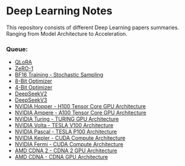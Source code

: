 # Deep Learning Notes
This repository consists of different Deep Learning papers summaries.
Ranging from Model Architecture to Acceleration.

### Queue:
  * [QLoRA](https://arxiv.org/abs/2305.14314) 
  * [ZeRO-1](https://arxiv.org/pdf/2101.06840) 
  * [BF16 Training - Stochastic Sampling](https://arxiv.org/abs/2010.06192) 
  * [8-Bit Optimizer](https://arxiv.org/abs/2110.02861) 
  * [4-Bit Optimizer](https://arxiv.org/abs/2309.01507) 
  * [DeepSeekV2](https://arxiv.org/abs/2405.04434) 
  * [DeepSeekV3](https://arxiv.org/abs/2412.19437) 
  * [NVIDIA Hopper - H100 Tensor Core GPU Architecture](https://resources.nvidia.com/en-us-tensor-core)  
  * [NVIDIA Ampere - A100 Tensor Core GPU Architecture](https://www.nvidia.com/content/dam/en-zz/Solutions/Data-Center/nvidia-ampere-architecture-whitepaper.pdf)  
  * [NVIDIA Turing - TURING GPU Architecture](https://www.nvidia.com/en-us/design-visualization/technologies/turing-architecture/)  
  * [NVIDIA Volta - TESLA V100 Architecture](http://www.nvidia.com/object/volta-architecture-whitepaper.html)  
  * [NVIDIA Pascal - TESLA P100 Architecture](http://www.nvidia.com/object/gpu-architecture.html)  
  * [NVIDIA Kepler - CUDA Compute Architecture](https://www.nvidia.com/content/PDF/kepler/NVIDIA-Kepler-GK110-Architecture-Whitepaper.pdf)  
  * [NVIDIA Fermi - CUDA Compute Architecture](https://www.nvidia.com/content/PDF/fermi_white_papers/NVIDIA_Fermi_Compute_Architecture_Whitepaper.pdf)  
  * [AMD CDNA 2 - CDNA 2 GPU Architecture](https://www.amd.com/system/files/documents/amd-cdna2-white-paper.pdf)  
  * [AMD CDNA - CDNA GPU Architecture](https://www.amd.com/system/files/documents/amd-cdna-whitepaper.pdf)  
